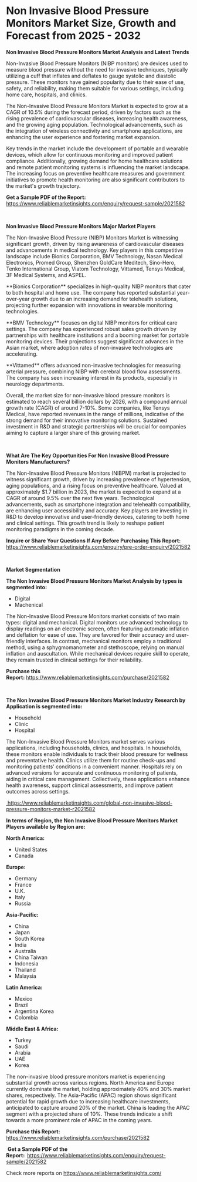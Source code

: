 <p><h1>Non Invasive Blood Pressure Monitors Market Size, Growth and Forecast from 2025 - 2032</h1></p><p><strong>Non Invasive Blood Pressure Monitors Market Analysis and Latest Trends</strong></p>
<p><p>Non-Invasive Blood Pressure Monitors (NIBP monitors) are devices used to measure blood pressure without the need for invasive techniques, typically utilizing a cuff that inflates and deflates to gauge systolic and diastolic pressure. These monitors have gained popularity due to their ease of use, safety, and reliability, making them suitable for various settings, including home care, hospitals, and clinics.</p><p>The Non-Invasive Blood Pressure Monitors Market is expected to grow at a CAGR of 10.5% during the forecast period, driven by factors such as the rising prevalence of cardiovascular diseases, increasing health awareness, and the growing aging population. Technological advancements, such as the integration of wireless connectivity and smartphone applications, are enhancing the user experience and fostering market expansion. </p><p>Key trends in the market include the development of portable and wearable devices, which allow for continuous monitoring and improved patient compliance. Additionally, growing demand for home healthcare solutions and remote patient monitoring systems is influencing the market landscape. The increasing focus on preventive healthcare measures and government initiatives to promote health monitoring are also significant contributors to the market's growth trajectory.</p></p>
<p><strong>Get a Sample PDF of the Report:&nbsp;</strong> <a href="https://www.reliablemarketinsights.com/enquiry/request-sample/2021582?utm_campaign=2214&utm_medium=2&utm_source=Github&utm_content=ia&utm_term=04032025&utm_id=non-invasive-blood-pressure-monitors">https://www.reliablemarketinsights.com/enquiry/request-sample/2021582</a></p>
<p>&nbsp;</p>
<p><strong>Non Invasive Blood Pressure Monitors Major Market Players</strong></p>
<p><p>The Non-Invasive Blood Pressure (NIBP) Monitors Market is witnessing significant growth, driven by rising awareness of cardiovascular diseases and advancements in medical technology. Key players in this competitive landscape include Bionics Corporation, BMV Technology, Nasan Medical Electronics, Promed Group, Shenzhen GoldCare Meditech, Sino-Hero, Tenko International Group, Viatom Technology, Vittamed, Tensys Medical, 3F Medical Systems, and ASPEL.</p><p>**Bionics Corporation** specializes in high-quality NIBP monitors that cater to both hospital and home use. The company has reported substantial year-over-year growth due to an increasing demand for telehealth solutions, projecting further expansion with innovations in wearable monitoring technologies.</p><p>**BMV Technology** focuses on digital NIBP monitors for critical care settings. The company has experienced robust sales growth driven by partnerships with healthcare institutions and a booming market for portable monitoring devices. Their projections suggest significant advances in the Asian market, where adoption rates of non-invasive technologies are accelerating.</p><p>**Vittamed** offers advanced non-invasive technologies for measuring arterial pressure, combining NIBP with cerebral blood flow assessments. The company has seen increasing interest in its products, especially in neurology departments. </p><p>Overall, the market size for non-invasive blood pressure monitors is estimated to reach several billion dollars by 2026, with a compound annual growth rate (CAGR) of around 7-10%. Some companies, like Tensys Medical, have reported revenues in the range of millions, indicative of the strong demand for their innovative monitoring solutions. Sustained investment in R&D and strategic partnerships will be crucial for companies aiming to capture a larger share of this growing market.</p></p>
<p>&nbsp;</p>
<p><strong>What Are The Key Opportunities For Non Invasive Blood Pressure Monitors Manufacturers?</strong></p>
<p><p>The Non-Invasive Blood Pressure Monitors (NIBPM) market is projected to witness significant growth, driven by increasing prevalence of hypertension, aging populations, and a rising focus on preventive healthcare. Valued at approximately $1.7 billion in 2023, the market is expected to expand at a CAGR of around 9.5% over the next five years. Technological advancements, such as smartphone integration and telehealth compatibility, are enhancing user accessibility and accuracy. Key players are investing in R&D to develop innovative and user-friendly devices, catering to both home and clinical settings. This growth trend is likely to reshape patient monitoring paradigms in the coming decade.</p></p>
<p><strong>Inquire or Share Your Questions If Any Before Purchasing This Report:</strong> <a href="https://www.reliablemarketinsights.com/enquiry/pre-order-enquiry/2021582?utm_campaign=2214&utm_medium=2&utm_source=Github&utm_content=ia&utm_term=04032025&utm_id=non-invasive-blood-pressure-monitors">https://www.reliablemarketinsights.com/enquiry/pre-order-enquiry/2021582</a></p>
<p>&nbsp;</p>
<p><strong>Market Segmentation</strong></p>
<p><strong>The Non Invasive Blood Pressure Monitors Market Analysis by types is segmented into:</strong></p>
<p><ul><li>Digital</li><li>Machenical</li></ul></p>
<p><p>The Non-Invasive Blood Pressure Monitors market consists of two main types: digital and mechanical. Digital monitors use advanced technology to display readings on an electronic screen, often featuring automatic inflation and deflation for ease of use. They are favored for their accuracy and user-friendly interfaces. In contrast, mechanical monitors employ a traditional method, using a sphygmomanometer and stethoscope, relying on manual inflation and auscultation. While mechanical devices require skill to operate, they remain trusted in clinical settings for their reliability.</p></p>
<p><strong>Purchase this Report:&nbsp;</strong><a href="https://www.reliablemarketinsights.com/purchase/2021582?utm_campaign=2214&utm_medium=2&utm_source=Github&utm_content=ia&utm_term=04032025&utm_id=non-invasive-blood-pressure-monitors">https://www.reliablemarketinsights.com/purchase/2021582</a></p>
<p>&nbsp;</p>
<p><strong>The Non Invasive Blood Pressure Monitors Market Industry Research by Application is segmented into:</strong></p>
<p><ul><li>Household</li><li>Clinic</li><li>Hospital</li></ul></p>
<p><p>The Non-Invasive Blood Pressure Monitors market serves various applications, including households, clinics, and hospitals. In households, these monitors enable individuals to track their blood pressure for wellness and preventative health. Clinics utilize them for routine check-ups and monitoring patients’ conditions in a convenient manner. Hospitals rely on advanced versions for accurate and continuous monitoring of patients, aiding in critical care management. Collectively, these applications enhance health awareness, support clinical assessments, and improve patient outcomes across settings.</p></p>
<p><a href="https://www.reliablemarketinsights.com/global-non-invasive-blood-pressure-monitors-market-r2021582?utm_campaign=2214&utm_medium=2&utm_source=Github&utm_content=ia&utm_term=04032025&utm_id=non-invasive-blood-pressure-monitors">&nbsp;https://www.reliablemarketinsights.com/global-non-invasive-blood-pressure-monitors-market-r2021582</a></p>
<p><strong>In terms of Region, the Non Invasive Blood Pressure Monitors Market Players available by Region are:</strong></p>
<p>
    <p> <strong> North America: </strong>
        <ul>
            <li>United States</li>
            <li>Canada</li>
        </ul>
        </p> 
    <p> <strong> Europe: </strong>
        <ul>
            <li>Germany</li>
            <li>France</li>
            <li>U.K.</li>
            <li>Italy</li>
            <li>Russia</li>
        </ul>
        </p> 
    <p> <strong> Asia-Pacific: </strong>
        <ul>
            <li>China</li>
            <li>Japan</li>
            <li>South Korea</li>
            <li>India</li>
            <li>Australia</li>
            <li>China Taiwan</li>
            <li>Indonesia</li>
            <li>Thailand</li>
            <li>Malaysia</li>
        </ul>
        </p> 
    <p> <strong> Latin America: </strong>
        <ul>
            <li>Mexico</li>
            <li>Brazil</li>
            <li>Argentina Korea</li>
            <li>Colombia</li>
        </ul>
        </p> 
    <p> <strong> Middle East & Africa: </strong>
        <ul>
            <li>Turkey</li>
            <li>Saudi</li>
            <li>Arabia</li>
            <li>UAE</li>
            <li>Korea</li>
        </ul>
    </p>
    </p>
<p><p>The non-invasive blood pressure monitors market is experiencing substantial growth across various regions. North America and Europe currently dominate the market, holding approximately 40% and 30% market shares, respectively. The Asia-Pacific (APAC) region shows significant potential for rapid growth due to increasing healthcare investments, anticipated to capture around 20% of the market. China is leading the APAC segment with a projected share of 10%. These trends indicate a shift towards a more prominent role of APAC in the coming years.</p></p>
<p><strong>Purchase this Report: </strong><a href="https://www.reliablemarketinsights.com/purchase/2021582?utm_campaign=2214&utm_medium=2&utm_source=Github&utm_content=ia&utm_term=04032025&utm_id=non-invasive-blood-pressure-monitors">https://www.reliablemarketinsights.com/purchase/2021582</a></p>
<p>&nbsp;<strong>Get a Sample PDF of the Report:&nbsp;&nbsp;</strong><a href="https://www.reliablemarketinsights.com/enquiry/request-sample/2021582?utm_campaign=2214&utm_medium=2&utm_source=Github&utm_content=ia&utm_term=04032025&utm_id=non-invasive-blood-pressure-monitors">https://www.reliablemarketinsights.com/enquiry/request-sample/2021582</a></p>
<p><strong></strong></p>
<p>Check more reports on <a href="https://www.reliablemarketinsights.com/?utm_campaign=2214&utm_medium=2&utm_source=Github&utm_content=ia&utm_term=04032025&utm_id=non-invasive-blood-pressure-monitors">https://www.reliablemarketinsights.com/</a></p>
